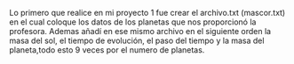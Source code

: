 Lo primero que realice en mi proyecto 1 fue crear el archivo.txt (mascor.txt) en el cual coloque los datos de los planetas que nos proporcionó la profesora.
Ademas añadí en ese mismo archivo en el siguiente orden la masa del sol, el tiempo de evolución, el paso del tiempo y la masa del planeta,todo esto 9 veces por el numero de planetas.
